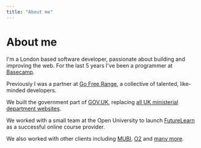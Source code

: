 ```yaml
---
title: "About me"
---
```

<h1>About me</h1>
<p>
  I'm a London based software developer, passionate about building and improving
  the web. For the last 5 years I've been a programmer at
  <a href="http://basecamp.com">Basecamp</a>.
</p>
<p>
  Previously I was a partner at <a href="http://gofreerange.com">Go Free Range</a>,
  a collective of talented, like-minded developers.
</p>
<p>
  We built the government part of <a href="https://www.gov.uk">GOV.UK</a>,
  replacing <a href="https://www.gov.uk/government/organisations">all UK ministerial
  department websites</a>.
</p>
<p>
  We worked with a small team at the Open University to launch
  <a href="https://www.futurelearn.com/">FutureLearn</a> as a successful online course
  provider.
</p>
<p>
  We also worked with other clients including <a href="https://mubi.com/">MUBI</a>,
  <a href="https://www.o2.co.uk">O2</a> and <a href="https://gofreerange.com/projects">many more</a>.
</p>
